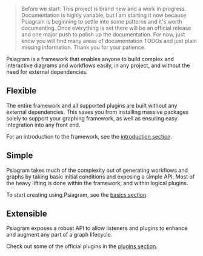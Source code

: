 > Before we start: This project is brand new and a work in progress.
> Documentation is highly variable, but I am starting it now because Psiagram is
> beginning to settle into some patterns and it's worth documenting. Once
> everything is set there will be an official release and one major push to
> polish up the documentation. For now, just know you will find many areas of
> documentation TODOs and just plain missing information. Thank you for your
> patience.

Psiagram is a framework that enables anyone to build complex and interactive
diagrams and workflows easily, in any project, and without the need for external
dependencies.

## Flexible

The entire framework and all supported plugins are built without any external
dependencies. This saves you from installing massive packages solely to support
your graphing framework, as well as ensuring easy integration into any front
end.

For an introduction to the framework, see the
[introduction section](./introduction/README.md).

## Simple

Psiagram takes much of the complexity out of generating workflows and graphs by
taking basic initial conditions and exposing a simple API. Most of the heavy
lifting is done within the framework, and within logical plugins.

To start creating using Psiagram, see the [basics section](./basics/README.md).

## Extensible

Psiagram exposes a robust API to allow listeners and plugins to enhance and
augment any part of a graph lifecycle.

Check out some of the official plugins in the
[plugins section](./plugins/README.md).
